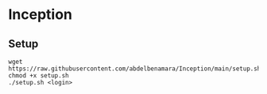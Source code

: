 # Inception

## Setup

```
wget https://raw.githubusercontent.com/abdelbenamara/Inception/main/setup.sh
chmod +x setup.sh
./setup.sh <login>
```
